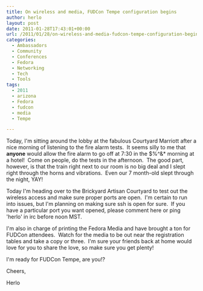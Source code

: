 ```yaml
---
title: On wireless and media, FUDCon Tempe configuration begins
author: herlo
layout: post
date: 2011-01-28T17:43:01+00:00
url: /2011/01/28/on-wireless-and-media-fudcon-tempe-configuration-begins/
categories:
  - Ambassadors
  - Community
  - Conferences
  - Fedora
  - Networking
  - Tech
  - Tools
tags:
  - 2011
  - arizona
  - Fedora
  - fudcon
  - media
  - Tempe

---
```

Today, I'm sitting around the lobby at the fabulous Courtyard Marriott after a nice morning of listening to the fire alarm tests.  It seems silly to me that **anyone** would allow the fire alarm to go off at 7:30 in the $%^&* morning at a hotel!  Come on people, do the tests in the afternoon.  The good part, however, is that the train right next to our room is no big deal and I slept right through the horns and vibrations.  Even our 7 month-old slept through the night, YAY!

Today I'm heading over to the Brickyard Artisan Courtyard to test out the wireless access and make sure proper ports are open.  I'm certain to run into issues, but I'm planning on making sure ssh is open for sure.  If you have a particular port you want opened, please comment here or ping 'herlo' in irc before noon MST.

I'm also in charge of printing the Fedora Media and have brought a ton for FUDCon attendees.  Watch for the media to be out near the registration tables and take a copy or three.  I'm sure your friends back at home would love for you to share the love, so make sure you get plenty!

I'm ready for FUDCon Tempe, are you!?

Cheers,

Herlo